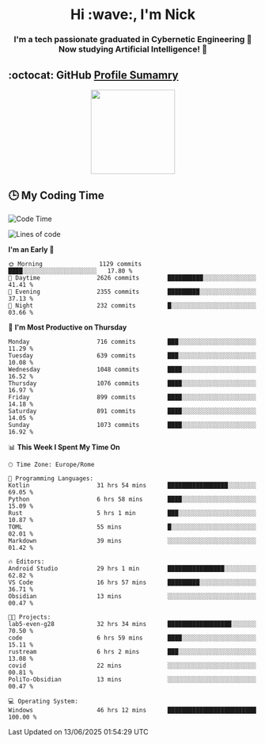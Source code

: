 <h1 align="center">Hi :wave:, I'm Nick</h1>

<h3 align="center">I'm a tech passionate graduated in Cybernetic Engineering 🤖<br>
Now studying Artificial Intelligence! 🧠</h3>


## :octocat: GitHub <a href="https://github.com/vn7n24fzkq/github-profile-summary-cards">Profile Sumamry</a>

<p align="center">
   <img style="height:170px;display:inline-block"  src="http://github-profile-summary-cards.vercel.app/api/cards/profile-details?username=CodeClimberNT&theme=github_dark" />
<!--    <img style="height:170px;display:inline-block"  src="http://github-profile-summary-cards.vercel.app/api/cards/repos-per-language?username=CodeClimberNT&theme=github_dark&exclude=" /> -->
</p>

 ## :clock3: My Coding Time 
 
<!--START_SECTION:waka-->
![Code Time](http://img.shields.io/badge/Code%20Time-661%20hrs%2024%20mins-blue)

![Lines of code](https://img.shields.io/badge/From%20Hello%20World%20I%27ve%20Written-5.6%20million%20lines%20of%20code-blue)

**I'm an Early 🐤** 

```text
🌞 Morning                1129 commits        ████░░░░░░░░░░░░░░░░░░░░░   17.80 % 
🌆 Daytime                2626 commits        ██████████░░░░░░░░░░░░░░░   41.41 % 
🌃 Evening                2355 commits        █████████░░░░░░░░░░░░░░░░   37.13 % 
🌙 Night                  232 commits         █░░░░░░░░░░░░░░░░░░░░░░░░   03.66 % 
```
📅 **I'm Most Productive on Thursday** 

```text
Monday                   716 commits         ███░░░░░░░░░░░░░░░░░░░░░░   11.29 % 
Tuesday                  639 commits         ███░░░░░░░░░░░░░░░░░░░░░░   10.08 % 
Wednesday                1048 commits        ████░░░░░░░░░░░░░░░░░░░░░   16.52 % 
Thursday                 1076 commits        ████░░░░░░░░░░░░░░░░░░░░░   16.97 % 
Friday                   899 commits         ████░░░░░░░░░░░░░░░░░░░░░   14.18 % 
Saturday                 891 commits         ████░░░░░░░░░░░░░░░░░░░░░   14.05 % 
Sunday                   1073 commits        ████░░░░░░░░░░░░░░░░░░░░░   16.92 % 
```


📊 **This Week I Spent My Time On** 

```text
🕑︎ Time Zone: Europe/Rome

💬 Programming Languages: 
Kotlin                   31 hrs 54 mins      █████████████████░░░░░░░░   69.05 % 
Python                   6 hrs 58 mins       ████░░░░░░░░░░░░░░░░░░░░░   15.09 % 
Rust                     5 hrs 1 min         ███░░░░░░░░░░░░░░░░░░░░░░   10.87 % 
TOML                     55 mins             █░░░░░░░░░░░░░░░░░░░░░░░░   02.01 % 
Markdown                 39 mins             ░░░░░░░░░░░░░░░░░░░░░░░░░   01.42 % 

🔥 Editors: 
Android Studio           29 hrs 1 min        ████████████████░░░░░░░░░   62.82 % 
VS Code                  16 hrs 57 mins      █████████░░░░░░░░░░░░░░░░   36.71 % 
Obsidian                 13 mins             ░░░░░░░░░░░░░░░░░░░░░░░░░   00.47 % 

🐱‍💻 Projects: 
lab5-even-g28            32 hrs 34 mins      ██████████████████░░░░░░░   70.50 % 
code                     6 hrs 59 mins       ████░░░░░░░░░░░░░░░░░░░░░   15.11 % 
rustream                 6 hrs 2 mins        ███░░░░░░░░░░░░░░░░░░░░░░   13.08 % 
covid                    22 mins             ░░░░░░░░░░░░░░░░░░░░░░░░░   00.81 % 
PoliTo-Obsidian          13 mins             ░░░░░░░░░░░░░░░░░░░░░░░░░   00.47 % 

💻 Operating System: 
Windows                  46 hrs 12 mins      █████████████████████████   100.00 % 
```


 Last Updated on 13/06/2025 01:54:29 UTC
<!--END_SECTION:waka-->

